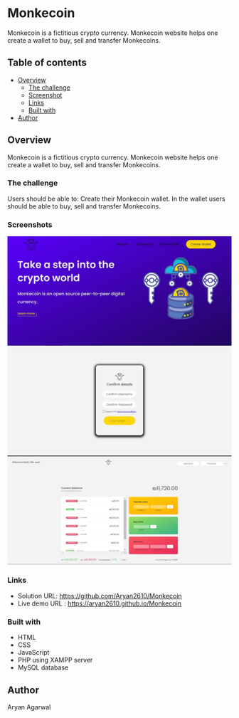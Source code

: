 # Monkecoin
Monkecoin is a fictitious crypto currency. Monkecoin website helps one create a wallet to buy, sell and transfer Monkecoins.

## Table of contents

- [Overview](#overview)
  - [The challenge](#the-challenge)
  - [Screenshot](#screenshot)
  - [Links](#links)
  - [Built with](#built-with)
- [Author](#author)

## Overview

Monkecoin is a fictitious crypto currency. Monkecoin website helps one create a wallet to buy, sell and transfer Monkecoins.

### The challenge

Users should be able to:
Create their Monkecoin wallet. In the wallet users should be able to buy, sell and transfer Monkecoins.

### Screenshots
![Home Page](./demo/Monkecoin1.jpeg "Home Page")
![Login Page](./demo/Monkecoin2.jpeg "Login Page")
![Wallet](./demo/Monkecoin3.jpeg "Wallet")

### Links

- Solution URL: https://github.com/Aryan2610/Monkecoin
- Live demo URL : https://aryan2610.github.io/Monkecoin


### Built with

- HTML
- CSS
- JavaScript
- PHP using XAMPP server
- MySQL database

## Author
Aryan Agarwal

